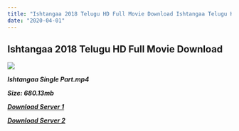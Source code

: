 ```yaml
---
title: "Ishtangaa 2018 Telugu HD Full Movie Download Ishtangaa Telugu HD Movie Download"
date: "2020-04-01"
---
```


## Ishtangaa 2018 Telugu HD Full Movie Download 

![](https://images.moviebuff.com/ccef3866-99ca-4d23-b9a9-6f33e414722c?w=1000)

**_Ishtangaa Single Part.mp4_**

**_Size: 680.13mb_**

**_[Download Server 1](https://openload.co/f/07myRWPVC9Y)_**

**_[Download Server 2](https://openload.co/f/07myRWPVC9Y)_**
